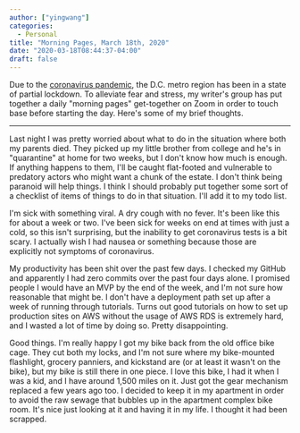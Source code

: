 ```yaml
---
author: ["yingwang"]
categories:
  - Personal
title: "Morning Pages, March 18th, 2020"
date: "2020-03-18T08:44:37-04:00"
draft: false
---
```


Due to the [coronavirus
pandemic](https://en.wikipedia.org/wiki/2019-20_coronavirus_pandemic), the D.C.
metro region has been in a state of partial lockdown. To alleviate fear and
stress, my writer's group has put together a daily "morning pages" get-together
on Zoom in order to touch base before starting the day. Here's some of my brief
thoughts.

---

Last night I was pretty worried about what to do in the situation where both my
parents died. They picked up my little brother from college and he's in
"quarantine" at home for two weeks, but I don't know how much is enough. If
anything happens to them, I'll be caught flat-footed and vulnerable to predatory
actors who might want a chunk of the estate. I don't think being paranoid will
help things. I think I should probably put together some sort of a checklist of
items of things to do in that situation. I'll add it to my todo list.

I'm sick with something viral. A dry cough with no fever. It's been like this
for about a week or two. I've been sick for weeks on end at times with just a
cold, so this isn't surprising, but the inability to get coronavirus tests is a
bit scary. I actually wish I had nausea or something because those are
explicitly not symptoms of coronavirus.

My productivity has been shit over the past few days. I checked my GitHub and
apparently I had zero commits over the past four days alone. I promised people I
would have an MVP by the end of the week, and I'm not sure how reasonable that
might be. I don't have a deployment path set up after a week of running through
tutorials. Turns out good tutorials on how to set up production sites on AWS
without the usage of AWS RDS is extremely hard, and I wasted a lot of time by
doing so. Pretty disappointing.

Good things. I'm really happy I got my bike back from the old office bike cage.
They cut both my locks, and I'm not sure where my bike-mounted flashlight,
grocery panniers, and kickstand are (or at least it wasn't on the bike), but my
bike is still there in one piece. I love this bike, I had it when I was a kid,
and I have around 1,500 miles on it. Just got the gear mechanism replaced a few
years ago too. I decided to keep it in my apartment in order to avoid the raw
sewage that bubbles up in the apartment complex bike room. It's nice just
looking at it and having it in my life. I thought it had been scrapped.
